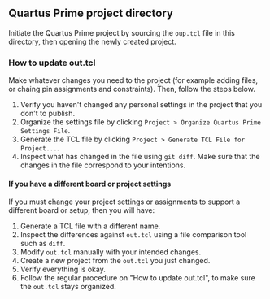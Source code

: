## Quartus Prime project directory

Initiate the Quartus Prime project by sourcing the `oup.tcl` file in this directory, then opening the newly created project.

### How to update out.tcl
Make whatever changes you need to the project (for example adding files, or chaing pin assignments and constraints). Then, follow the steps below.
1. Verify you haven't changed any personal settings in the project that you don't to publish.
2. Organize the settings file by clicking `Project > Organize Quartus Prime Settings File`.
3. Generate the TCL file by clicking `Project > Generate TCL File for Project...`.
4. Inspect what has changed in the file using `git diff`. Make sure that the changes in the file correspond to your intentions.

#### If you have a different board or project settings
If you must change your project settings or assignments to support a different board or setup, then you will have:
1. Generate a TCL file with a different name.
2. Inspect the differences against `out.tcl` using a file comparison tool such as `diff`.
3. Modify `out.tcl` manually with your intended changes.
4. Create a new project from the `out.tcl` you just changed.
5. Verify everything is okay.
6. Follow the regular procedure on "How to update out.tcl", to make sure the `out.tcl` stays organized.
